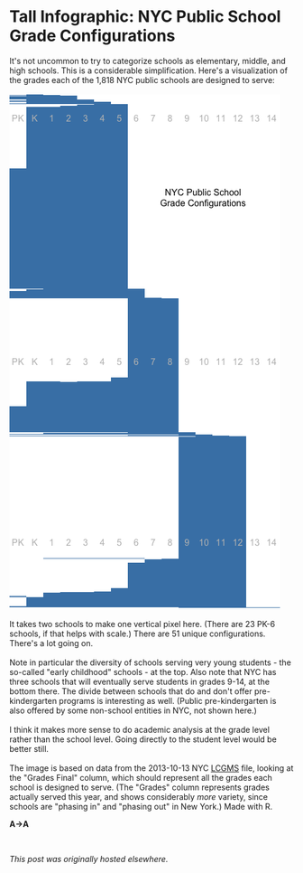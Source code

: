# Tall Infographic: NYC Public School Grade Configurations

<div>
<p>It's not uncommon to try to categorize schools as elementary, middle, and high schools. This is a considerable simplification. Here's a visualization of the grades each of the 1,818 NYC public schools are designed to serve:<br>
<br>
<a href="schoolconfigs.png"><img class="size-full wp-image-435 aligncenter" alt="school grade configurations visualization" src="schoolconfigs.png"></a><br>
<br>
It takes two schools to make one vertical pixel here. (There are 23 PK-6 schools, if that helps with scale.)&#160;There are 51 unique configurations. There's a lot going on.<br>
<br>
Note in particular the diversity of schools serving very young students - the so-called "early childhood" schools - at the top. Also note that NYC has three schools that will eventually serve students in grades 9-14, at the bottom there. The divide between schools that do and don't offer pre-kindergarten programs is interesting as well. (Public pre-kindergarten is also offered by some non-school entities in NYC, not shown here.)<br>
<br>
I think it makes more sense to do academic analysis at the grade level rather than the school level. Going directly to the student level would be better still.<br>
<br>
The image is based on data from the 2013-10-13 NYC <a href="http://schools.nyc.gov/Offices/EnterpriseOperations/DIIT/OOD/default.htm">LCGMS</a> file, looking at the "Grades Final" column, which should represent all the grades each school is designed to serve. (The "Grades" column represents grades actually served this year, and shows considerably <em>more</em> variety, since schools are "phasing in" and "phasing out" in New York.) Made with R.<br>
</p>
<p><strong>A&#8594;A</strong></p>
<br>
</div>


*This post was originally hosted elsewhere.*
